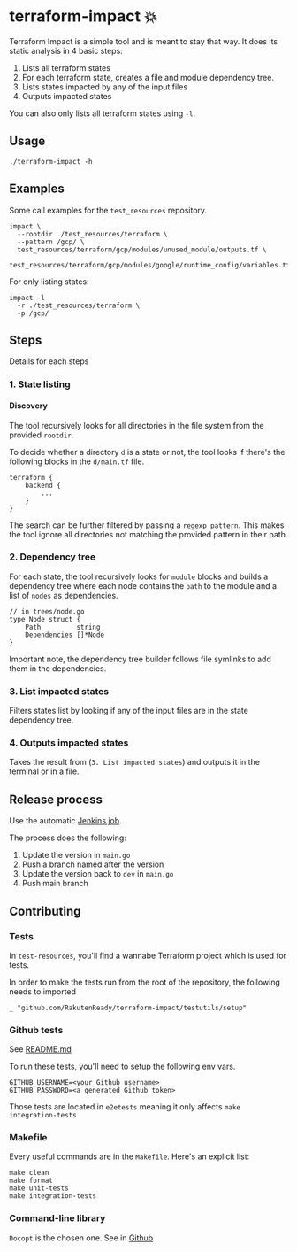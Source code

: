 # terraform-impact :boom:
Terraform Impact is a simple tool and is meant to stay that way. It does its static analysis in 4 basic steps:

1. Lists all terraform states
2. For each terraform state, creates a file and module dependency tree.
3. Lists states impacted by any of the input files
4. Outputs impacted states

You can also only lists all terraform states using `-l`.

## Usage
```
./terraform-impact -h
```

## Examples
Some call examples for the `test_resources` repository.
```
impact \
  --rootdir ./test_resources/terraform \
  --pattern /gcp/ \
  test_resources/terraform/gcp/modules/unused_module/outputs.tf \
  test_resources/terraform/gcp/modules/google/runtime_config/variables.tf
```

For only listing states:
```
impact -l
  -r ./test_resources/terraform \
  -p /gcp/
```


## Steps
Details for each steps

### 1. State listing
#### Discovery
The tool recursively looks for all directories in the file system from the provided `rootdir`.

To decide whether a directory `d` is a state or not, the tool looks if there's the following blocks in the `d/main.tf` file.

```
terraform {
    backend {
        ...
    }
}
```
The search can be further filtered by passing a `regexp pattern`. This makes the tool ignore all directories not matching the provided pattern in their path.

### 2. Dependency tree
For each state, the tool recursively looks for `module` blocks and builds a dependency tree where each node contains the `path` to the module and a list of `nodes` as dependencies.

```
// in trees/node.go
type Node struct {
	Path         string
	Dependencies []*Node
}
```
Important note, the dependency tree builder follows file symlinks to add them in the dependencies.

### 3. List impacted states
Filters states list by looking if any of the input files are in the state dependency tree.

### 4. Outputs impacted states
Takes the result from (`3. List impacted states`) and outputs it in the terminal or in a file.

## Release process
Use the automatic [Jenkins job](https://jk.rakutenready.com/view/All%20Jobs/job/Jobs/job/terraform-impact/job/Release%20version/).

The process does the following:
1. Update the version in `main.go`
2. Push a branch named after the version
3. Update the version back to `dev` in `main.go`
4. Push main branch

## Contributing
### Tests
In `test-resources`, you'll find a wannabe Terraform project which is used for tests.

In order to make the tests run from the root of the repository, the following needs to imported
```
_ "github.com/RakutenReady/terraform-impact/testutils/setup"
```

### Github tests
See [README.md](https://github.com/RakutenReady/terraform-impact/tree/github-test-main)

To run these tests, you'll need to setup the following env vars.
```
GITHUB_USERNAME=<your Github username>
GITHUB_PASSWORD=<a generated Github token>
```

Those tests are located in `e2etests` meaning it only affects `make integration-tests`

### Makefile
Every useful commands are in the `Makefile`. Here's an explicit list:
```
make clean
make format
make unit-tests
make integration-tests
```

### Command-line library
`Docopt` is the chosen one. See in [Github](https://github.com/docopt/docopt.go)